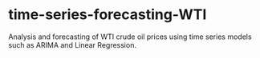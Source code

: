 # time-series-forecasting-WTI
Analysis and forecasting of WTI crude oil prices using time series models such as ARIMA and Linear Regression.
